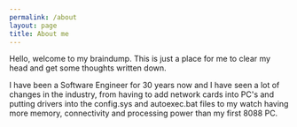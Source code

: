 ```yaml
---
permalink: /about
layout: page
title: About me
---
```


Hello, welcome to my braindump. This is just a place for me to clear my head and get some thoughts written down.

I have been a Software Engineer for 30 years now and I have seen a lot of changes in the industry, from having to add network cards into PC's and putting drivers into the config.sys and autoexec.bat files to my watch having more memory, connectivity and processing power than my first 8088 PC. 
